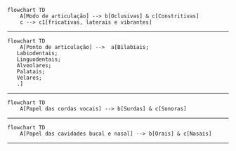 ```mermaid
flowchart TD
    A[Modo de articulação] --> b[Oclusivas] & c[Constritivas]
    c --> c1[fricativas, laterais e vibrantes]
```
---
```mermaid
flowchart TD
    A[Ponto de articulação] -->  a[Bilabiais;
   Labiodentais;
   Linguodentais;
   Alveolares;
   Palatais;
   Velares;
   .]
```
---
```mermaid
flowchart TD
    A[Papel das cordas vocais] --> b[Surdas] & c[Sonoras]
```
---
```mermaid
flowchart TD
    A[Papel das cavidades bucal e nasal] --> b[Orais] & c[Nasais]
  ```
---

